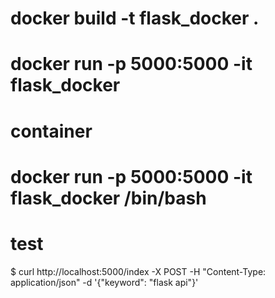 # docker build -t flask_docker .

# docker run -p 5000:5000 -it flask_docker

# container

# docker run -p 5000:5000 -it flask_docker /bin/bash

# test

$ curl http://localhost:5000/index -X POST -H "Content-Type: application/json" -d '{"keyword": "flask api"}'
